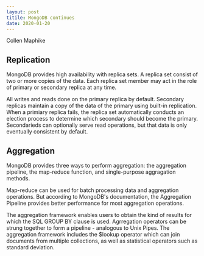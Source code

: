 ```yaml
---
layout: post
titile: MongoDB continues
date: 2020-01-20
---
```


Collen Maphike

## Replication

MongoDB provides high availability with replica sets. A replica set consist of two or more copies of the data. Each replica set member may act in the role of primary or secondary replica at any time.

All writes and reads done on the primary replica by default. Secondary replicas maintain a copy of the data of the primary using built-in replication. When a primiary replica fails, the replica set automatically conducts an election process to determine which secondary should become the primary. Secondarieds can optionally serve read operations, but that data is only eventually consistent by default.

## Aggregation

MongoDB provides three ways to perform aggregation: the aggregation pipeline, the map-reduce function, and single-purpose aggragation methods.

Map-reduce can be used for batch processing data and aggregation operations. But according to MongoDB's documentation, the Aggregation Pipeline provides better performance for most aggregation operations.

The aggregation framework enables users to obtain the kind of results for which the SQL GROUP BY clause is used. Agrregation operators can be strung together to form a pipeline - analogous to Unix Pipes. The aggregation framework includes the $lookup operator which can join documents from multiple collections, as well as statistical operators such as standard deviation.

